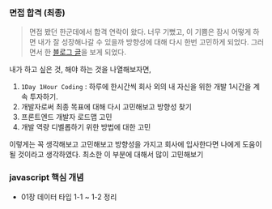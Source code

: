 ### 면접 합격 (최종)
> 면접 봤던 한군데에서 합격 연락이 왔다. 너무 기뻤고, 이 기쁨은 잠시 어떻게 하면 내가 잘 성장해나갈 수 있을까 방향성에 대해 다시 한번 고민하게 되었다. 그러면서 한 [블로그 글](https://brunch.co.kr/@f700007d86b2451/8)을 보게 되었다.

내가 하고 싶은 것, 해야 하는 것을 나열해보자면,
1. `1Day 1Hour Coding` : 하루에 한시간씩 회사 외의 내 자신을 위한 개발 1시간을 계속 투자하기.
2. 개발자로써 최종 목표에 대해 다시 고민해보고 방향성 찾기
3. 프론트엔드 개발자 로드맵 고민
4. 개발 역량 디벨롭하기 위한 방법에 대한 고민

이렇게는 꼭 생각해보고 고민해보고 방향성을 가지고 회사에 입사한다면 나에게 도움이 될 것이라고 생각하였다. 최소한 이 부분에 대해서 많이 고민해보기


### javascript 핵심 개념
- 01장 데이터 타입 1-1 ~ 1-2 정리